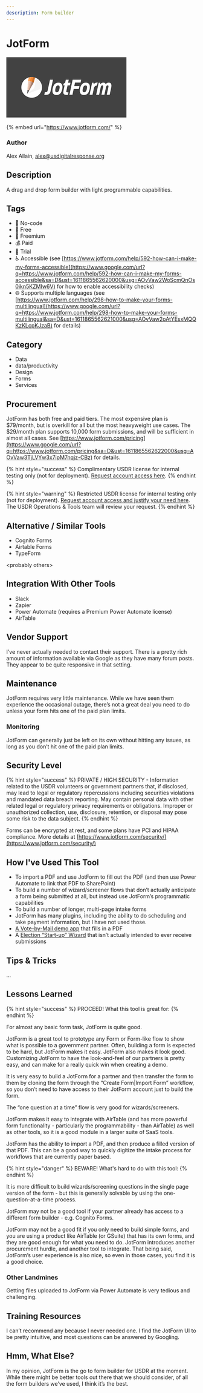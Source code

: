 ```yaml
---
description: Form builder
---
```


# JotForm

![](.gitbook/assets/image1.png)

{% embed url="https://www.jotform.com/" %}

### Author <a id="h.8z7vzck20nku"></a>

Alex Allain, [alex@usdigitalresponse.org](mailto:alex@usdigitalresponse.org)

## Description <a id="h.7w7zez36b1wy"></a>

‌A drag and drop form builder with light programmable capabilities.

## Tags <a id="h.6mnfw9pne09c"></a>

* 🌈 No-code
* 🎁 Free
* 💸 Freemium
* 💰 Paid
* 🥁 Trial
* ♿ Accessible \(see [https://www.jotform.com/help/592-how-can-i-make-my-forms-accessible](https://www.google.com/url?q=https://www.jotform.com/help/592-how-can-i-make-my-forms-accessible&sa=D&ust=1611865562620000&usg=AOvVaw2WoScmQnOs0ikn5KZMIw6V) for how to enable accessibility checks\)
* 🌐 Supports multiple languages \(see [https://www.jotform.com/help/298-how-to-make-your-forms-multilingual](https://www.google.com/url?q=https://www.jotform.com/help/298-how-to-make-your-forms-multilingual&sa=D&ust=1611865562621000&usg=AOvVaw2oAtYEsxMQQKzKLcpKJzaB) for details\)

## Category <a id="h.275oysyrlu3w"></a>

* Data
* data/productivity
* Design
* Forms
* Services

## ‌Procurement <a id="h.go61rzbnc73"></a>

‌JotForm has both free and paid tiers. The most expensive plan is $79/month, but is overkill for all but the most heavyweight use cases. The $29/month plan supports 10,000 form submissions, and will be sufficient in almost all cases. See [https://www.jotform.com/pricing](https://www.google.com/url?q=https://www.jotform.com/pricing&sa=D&ust=1611865562622000&usg=AOvVaw3TjLVYw3x7ipM7nqjz-CBz) for details.

{% hint style="success" %}
Complimentary USDR license for internal testing only \(not for deployment\). [Request account access here](https://airtable.com/shrgI6dxsMqWbwId5).
{% endhint %}

{% hint style="warning" %}
Restricted USDR license for internal testing only \(not for deployment\). [Request account access and justify your need here](https://airtable.com/shrgI6dxsMqWbwId5). The USDR Operations & Tools team will review your request. 
{% endhint %}

## Alternative / Similar Tools <a id="h.ru44st8agyw1"></a>

* Cognito Forms
* Airtable Forms
* TypeForm

&lt;probably others&gt;

## Integration With Other Tools <a id="h.ojoayjospnj2"></a>

* Slack
* Zapier
* Power Automate \(requires a Premium Power Automate license\)
* AirTable

## Vendor Support <a id="h.e50orjda7y75"></a>

I’ve never actually needed  to contact their support. There is a pretty rich amount of information available via Google as they have many forum posts. They appear to be quite responsive in that setting.

## Maintenance <a id="h.o456lrtyv134"></a>

JotForm requires very little maintenance. While we have seen them experience the occasional outage, there’s not a great deal you need to do unless your form hits one of the paid plan limits.

### Monitoring <a id="h.mkbsvjvtwwdv"></a>

JotForm can generally just be left on its own without hitting any issues, as long as you don’t hit one of the paid plan limits.

## Security Level <a id="h.wp27bo5hatdz"></a>

{% hint style="success" %}
PRIVATE / HIGH SECURITY - Information related to the USDR volunteers or government partners that, if disclosed, may lead to legal or regulatory repercussions including securities violations and mandated data breach reporting. May contain personal data with other related legal or regulatory privacy requirements or obligations. Improper or unauthorized collection, use, disclosure, retention, or disposal may pose some risk to the data subject.
{% endhint %}

Forms can be encrypted at rest, and some plans have PCI and HIPAA compliance. More details at [https://www.jotform.com/security/](https://www.jotform.com/security/)

## How I've Used This Tool <a id="h.flwakkvuwzba"></a>

* To import a PDF and use JotForm to fill out the PDF \(and then use Power Automate to link that PDF to SharePoint\)
* To build a number of wizard/screener flows that don’t actually anticipate a form being submitted at all, but instead use JotForm’s programmatic capabilities
* To build a number of longer, multi-page intake forms
* JotForm has many plugins, including the ability to do scheduling and take payment information, but I have not used those.
* [A Vote-by-Mail demo app](https://www.google.com/url?q=https://form.jotform.com/202688090585060&sa=D&ust=1611865562624000&usg=AOvVaw3qIK_HCg5eSJc_rGlHG62W) that fills in a PDF
* A [Election “Start-up” Wizard](https://www.google.com/url?q=https://form.jotform.com/202400674473046&sa=D&ust=1611865562625000&usg=AOvVaw3dxx4CxBPI7zOTPKYvmjs2) that isn’t actually intended to ever receive submissions

## Tips & Tricks

...

## Lessons Learned <a id="h.9j1dk9qzdv6e"></a>

{% hint style="success" %}
PROCEED! What this tool is great for:
{% endhint %}

For almost any basic form task, JotForm is quite good.

JotForm is a great tool to prototype any Form or Form-like flow to show what is possible to a government partner. Often, building a form is expected to be hard, but JotForm makes it easy. JotForm also makes it look good. Customizing JotForm to have the look-and-feel of our partners is pretty easy, and can make for a really quick win when creating a demo.

It is very easy to build a JotForm for a partner and then transfer the form to them by cloning the form through the “Create Form\|Import Form” workflow, so you don’t need to have access to their JotForm account just to build the form.

The “one question at a time” flow is very good for wizards/screeners.

JotForm makes it easy to integrate with AirTable \(and has more powerful form functionality - particularly the programmability - than AirTable\) as well as other tools, so it is a good module in a larger suite of SaaS tools.

JotForm has the ability to import a PDF, and then produce a filled version of that PDF. This can be a good way to quickly digitize the intake process for workflows that are currently paper based.

{% hint style="danger" %}
BEWARE! What's hard to do with this tool:
{% endhint %}

It is more difficult to build wizards/screening questions in the single page version of the form - but this is generally solvable by using the one-question-at-a-time process.

JotForm may not be a good tool if your partner already has access to a different form builder - e.g. Cognito Forms.

JotForm may not be a good fit if you only need to build simple forms, and you are using a product like AirTable \(or GSuite\) that has its own forms, and they are good enough for what you need to do. JotForm introduces another procurement hurdle, and another tool to integrate. That being said, JotForm’s user experience is also nice, so even in those cases, you find it is a good choice.

### Other Landmines <a id="h.595aawa0ekya"></a>

Getting files uploaded to JotForm via Power Automate is very tedious and challenging.

## Training Resources <a id="h.jjhr8ylgtcxa"></a>

I can’t recommend any because I never needed one. I find the JotForm UI to be pretty intuitive, and most questions can be answered by Googling.

## Hmm, What Else? <a id="h.citc7idtx8n3"></a>

‌In my opinion, JotForm is the go to form builder for USDR at the moment. While there might be better tools out there that we should consider, of all the form builders we’ve used, I think it’s the best.

